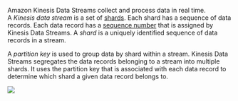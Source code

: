 Amazon Kinesis Data Streams collect and process data in real time. A _Kinesis data stream_ is a set of [shards](https://docs.aws.amazon.com/streams/latest/dev/key-concepts.html#shard). Each shard has a sequence of data records. Each data record has a [sequence number](https://docs.aws.amazon.com/streams/latest/dev/key-concepts.html#sequence-number) that is assigned by Kinesis Data Streams. A _shard_ is a uniquely identified sequence of data records in a stream.

A _partition key_ is used to group data by shard within a stream. Kinesis Data Streams segregates the data records belonging to a stream into multiple shards. It uses the partition key that is associated with each data record to determine which shard a given data record belongs to.

![](https://digitalcloud.training/wp-content/uploads/2020/05/Picture-1-35.jpg)
